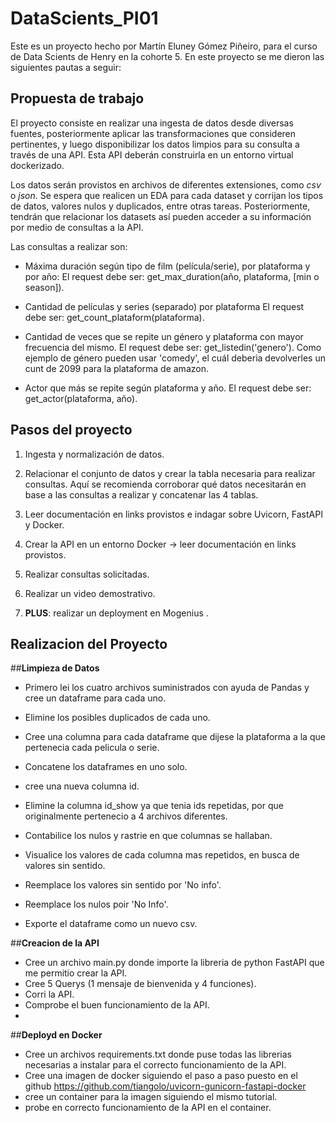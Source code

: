 # DataScients_PI01
Este es un proyecto hecho por Martín Eluney Gómez Piñeiro, para el curso de Data Scients de Henry en la cohorte 5.
En este proyecto se me dieron las siguientes pautas a seguir:

## **Propuesta de trabajo**

El proyecto consiste en realizar una ingesta de datos desde diversas fuentes, posteriormente aplicar las transformaciones que consideren pertinentes, y luego disponibilizar los datos limpios para su consulta a través de una API. Esta API deberán construirla en un entorno virtual dockerizado.

Los datos serán provistos en archivos de diferentes extensiones, como *csv* o *json*. Se espera que realicen un EDA para cada dataset y corrijan los tipos de datos, valores nulos y duplicados, entre otras tareas. Posteriormente, tendrán que relacionar los datasets así pueden acceder a su información por medio de consultas a la API.

Las consultas a realizar son:

+ Máxima duración según tipo de film (película/serie), por plataforma y por año:
    El request debe ser: get_max_duration(año, plataforma, [min o season]).

+ Cantidad de películas y series (separado) por plataforma
    El request debe ser: get_count_plataform(plataforma).  
  
+ Cantidad de veces que se repite un género y plataforma con mayor frecuencia del mismo.
    El request debe ser: get_listedin('genero').
    Como ejemplo de género pueden usar 'comedy', el cuál deberia devolverles un cunt de 2099 para la plataforma de amazon.

+ Actor que más se repite según plataforma y año.
  El request debe ser: get_actor(plataforma, año).

## **Pasos del proyecto**

1. Ingesta y normalización de datos.

2. Relacionar el conjunto de datos y crear la tabla necesaria para realizar consultas. Aquí se recomienda corroborar qué datos necesitarán en base a las consultas a realizar y concatenar las 4 tablas.

3. Leer documentación en links provistos e indagar sobre Uvicorn, FastAPI y Docker.

5. Crear la API en un entorno Docker → leer documentación en links provistos.

5. Realizar consultas solicitadas.

6. Realizar un video demostrativo.

7. **PLUS**: realizar un deployment en Mogenius .
  
  ## **Realizacion del Proyecto**
 ##**Limpieza de Datos**
 
 +  Primero lei los cuatro archivos suministrados con ayuda de Pandas y cree un dataframe para cada uno.
 
 +  Elimine los posibles duplicados de cada uno.
 
 +  Cree una columna para cada dataframe que dijese la plataforma a la que pertenecia cada pelicula o serie.
 
 +  Concatene los dataframes en uno solo.
 
 +  cree una nueva columna id.
  
 +  Elimine la columna id_show ya que tenia ids repetidas, por que originalmente pertenecio a 4 archivos diferentes.
  
 +  Contabilice los nulos y rastrie en que columnas se hallaban.
  
 +  Visualice los valores de cada columna mas repetidos, en busca de valores sin sentido.
  
 +  Reemplace los valores sin sentido por 'No info'.
  
 +  Reemplace los nulos poir 'No Info'.
   
 +  Exporte el dataframe como un nuevo csv.
 
 ##**Creacion de la API**
 
 +  Cree un archivo main.py donde importe la libreria de python FastAPI que me permitio crear la API.
 +  Cree 5 Querys (1 mensaje de bienvenida y 4 funciones).
 +  Corri la API.
 +  Comprobe el buen funcionamiento de la API.
 +  
 ##**Deployd en Docker**
 + Cree un archivos requirements.txt donde puse todas las librerias necesarias a instalar para el correcto funcionamiento de la API.
 + Cree una imagen de docker siguiendo el paso a paso puesto en el github https://github.com/tiangolo/uvicorn-gunicorn-fastapi-docker
 + cree un container para la imagen siguiendo el mismo tutorial.
 + probe en correcto funcionamiento de la API en el container.





 
